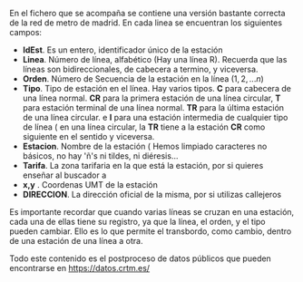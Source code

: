 En el fichero que se acompaña se contiene una versión bastante correcta de la red de metro de madrid.
En cada linea se encuentran los siguientes campos:
* **IdEst**. Es un entero, identificador único de la estación
* **Linea**. Número de línea, alfabético (Hay una línea R). Recuerda que las líneas son bidireccionales, de cabecera a termino, y viceversa.
* **Orden**. Número de Secuencia de la estación en la línea $( 1,2,... n)$
* **Tipo**. Tipo de estación en el línea. Hay varios tipos. **C** para cabecera de una línea normal. **CR** para la primera estación de una línea circular, **T**
  para estación terminal de una línea normal. **TR** para la última estación de una línea circular. e **I** para una estación intermedia de cualquier tipo de línea ( en una línea circular, la **TR** tiene
  a la estación **CR** como siguiente en el sentido y viceversa.
* **Estacion**. Nombre de la estación ( Hemos limpiado caracteres no básicos, no hay 'ñ's ni tildes, ni diéresis...
* **Tarifa**. La zona tarifaria en la que está la estación, por si quieres enseñar al buscador a 
* **x,y** . Coordenas UMT de la estación
* **DIRECCION**. La dirección oficial de la misma, por si utilizas callejeros

Es importante recordar que cuando varias líneas se cruzan en una estación, cada una de ellas tiene su registro, ya que la línea, el orden, y el tipo pueden cambiar. Ello es lo que permite el transbordo, como cambio, dentro de una estación de una línea a otra.

Todo este contenido es el postproceso de datos públicos que pueden encontrarse en https://datos.crtm.es/
